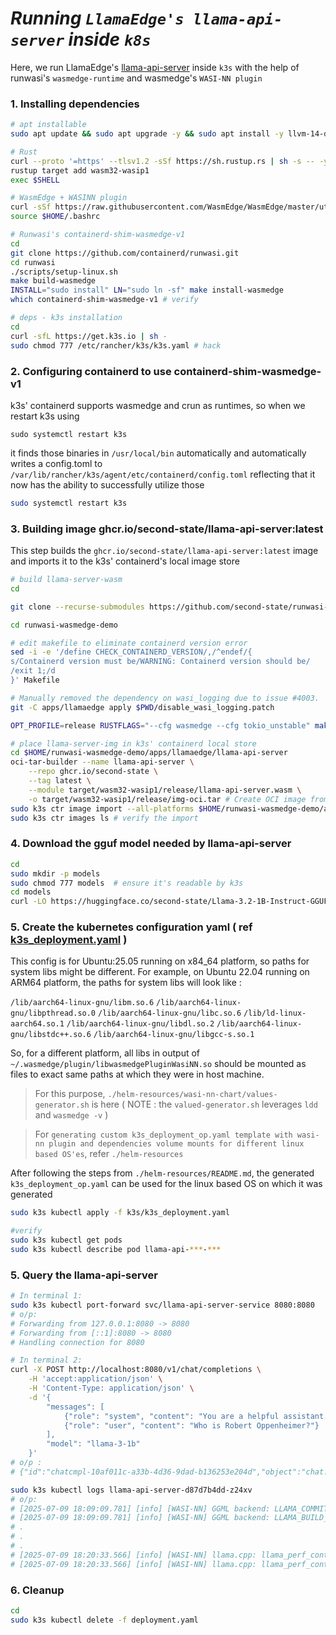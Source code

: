 # *Running `LlamaEdge's llama-api-server` inside `k8s`*

Here, we run LlamaEdge's [llama-api-server](https://github.com/LlamaEdge/LlamaEdge/tree/main/llama-api-server) inside `k3s` with the help of runwasi's `wasmedge-runtime` and wasmedge's `WASI-NN plugin`

### 1. Installing dependencies 
```sh
# apt installable
sudo apt update && sudo apt upgrade -y && sudo apt install -y llvm-14-dev liblld-14-dev software-properties-common gcc g++ asciinema containerd cmake zlib1g-dev build-essential python3 python3-dev python3-pip git clang

# Rust
curl --proto '=https' --tlsv1.2 -sSf https://sh.rustup.rs | sh -s -- -y && source $HOME/.cargo/env
rustup target add wasm32-wasip1
exec $SHELL

# WasmEdge + WASINN plugin
curl -sSf https://raw.githubusercontent.com/WasmEdge/WasmEdge/master/utils/install.sh | bash -s -- --plugins wasi_nn-ggml -v 0.14.1 # binaries and plugin in $HOME/.wasmedge
source $HOME/.bashrc

# Runwasi's containerd-shim-wasmedge-v1
cd
git clone https://github.com/containerd/runwasi.git
cd runwasi
./scripts/setup-linux.sh
make build-wasmedge
INSTALL="sudo install" LN="sudo ln -sf" make install-wasmedge
which containerd-shim-wasmedge-v1 # verify

# deps - k3s installation
cd
curl -sfL https://get.k3s.io | sh - 
sudo chmod 777 /etc/rancher/k3s/k3s.yaml # hack
```

### 2. Configuring containerd to use containerd-shim-wasmedge-v1
k3s' containerd supports wasmedge and crun as runtimes, so when we restart k3s using 

`sudo systemctl restart k3s`

it finds those binaries in `/usr/local/bin` automatically and automatically writes a config.toml to `/var/lib/rancher/k3s/agent/etc/containerd/config.toml` reflecting that it now has the ability to successfully utilize those
```sh
sudo systemctl restart k3s
```


### 3. Building image ghcr.io/second-state/llama-api-server:latest
This step builds the `ghcr.io/second-state/llama-api-server:latest` image and imports it to the k3s' containerd's local image store

```sh
# build llama-server-wasm
cd

git clone --recurse-submodules https://github.com/second-state/runwasi-wasmedge-demo.git

cd runwasi-wasmedge-demo

# edit makefile to eliminate containerd version error
sed -i -e '/define CHECK_CONTAINERD_VERSION/,/^endef/{
s/Containerd version must be/WARNING: Containerd version should be/
/exit 1;/d
}' Makefile

# Manually removed the dependency on wasi_logging due to issue #4003.
git -C apps/llamaedge apply $PWD/disable_wasi_logging.patch

OPT_PROFILE=release RUSTFLAGS="--cfg wasmedge --cfg tokio_unstable" make apps/llamaedge/llama-api-server

# place llama-server-img in k3s' containerd local store
cd $HOME/runwasi-wasmedge-demo/apps/llamaedge/llama-api-server
oci-tar-builder --name llama-api-server \
    --repo ghcr.io/second-state \
    --tag latest \
    --module target/wasm32-wasip1/release/llama-api-server.wasm \
    -o target/wasm32-wasip1/release/img-oci.tar # Create OCI image from the WASM binary
sudo k3s ctr image import --all-platforms $HOME/runwasi-wasmedge-demo/apps/llamaedge/llama-api-server/target/wasm32-wasip1/release/img-oci.tar 
sudo k3s ctr images ls # verify the import
```

### 4. Download the gguf model needed by llama-api-server
```sh 
cd
sudo mkdir -p models
sudo chmod 777 models  # ensure it's readable by k3s
cd models
curl -LO https://huggingface.co/second-state/Llama-3.2-1B-Instruct-GGUF/resolve/main/Llama-3.2-1B-Instruct-Q5_K_M.gguf
```

### 5. Create the kubernetes configuration yaml ( ref [k3s_deployment.yaml](https://github.com/second-state/runwasi-wasmedge-demo/k3s/k3s_deployment.yaml) )
This config is for Ubuntu:25.05 running on x84_64 platform, so paths for system libs might be different.
For example, on Ubuntu 22.04 running on ARM64 platform, the paths for system libs will look like :

`/lib/aarch64-linux-gnu/libm.so.6`
`/lib/aarch64-linux-gnu/libpthread.so.0`
`/lib/aarch64-linux-gnu/libc.so.6`
`/lib/ld-linux-aarch64.so.1`
`/lib/aarch64-linux-gnu/libdl.so.2`
`/lib/aarch64-linux-gnu/libstdc++.so.6`
`/lib/aarch64-linux-gnu/libgcc-s.so.1`

So, for a different platform, all libs in output of 
`~/.wasmedge/plugin/libwasmedgePluginWasiNN.so`
should be mounted as files to exact same paths at which they were in host machine.

> For this purpose, `./helm-resources/wasi-nn-chart/values-generator.sh` is here
( NOTE : the `valued-generator.sh` leverages `ldd` and `wasmedge -v` )

> For `generating custom k3s_deployment_op.yaml template with wasi-nn plugin and dependencies volume mounts for different linux based OS'es`, refer `./helm-resources`

After following the steps from `./helm-resources/README.md`, the generated `k3s_deployment_op.yaml` can be used for the linux based OS on which it was generated

```sh
sudo k3s kubectl apply -f k3s/k3s_deployment.yaml

#verify
sudo k3s kubectl get pods
sudo k3s kubectl describe pod llama-api-***-***
```

### 5. Query the llama-api-server
```sh
# In terminal 1:
sudo k3s kubectl port-forward svc/llama-api-server-service 8080:8080
# o/p:
# Forwarding from 127.0.0.1:8080 -> 8080
# Forwarding from [::1]:8080 -> 8080
# Handling connection for 8080

# In terminal 2:
curl -X POST http://localhost:8080/v1/chat/completions \
    -H 'accept:application/json' \
    -H 'Content-Type: application/json' \
    -d '{
        "messages": [
            {"role": "system", "content": "You are a helpful assistant."},
            {"role": "user", "content": "Who is Robert Oppenheimer?"}
        ],
        "model": "llama-3-1b"
    }'
# o/p :
# {"id":"chatcmpl-10af011c-a33b-4d36-9dad-b136253e204d","object":"chat.completion","created":1752085233,"model":"llama-3-1b","choices":[{"index":0,"message":{"content":"Robert Oppenheimer (1904-1967) was an American theoretical physicist who played a key role in the development of the atomic bomb during World War II. He is widely regarded as one of the most influential scientists of the 20th century.\n\nOppenheimer was born on April 22, 1904, in New York City to Jewish parents from Russia. His early life was marked by his family's emigration to the United States after anti-Semitic violence against Jews in Germany. He received his Ph.D. in physics from Princeton University in 1927 and worked at various research institutions, including the University of California, Berkeley.\n\nIn 1933, Oppenheimer joined Los Alamos Laboratory (now Los Alamos National Laboratory) as a young physicist working on a top-secret project to develop an atomic bomb under J. Robert Oppenheimer's direction. This project was code-named \"Manhattan Project.\" In 1942, the United States dropped the first atomic bombs on Hiroshima and Nagasaki, Japan, leading to his involvement in the development of the atomic bomb.\n\nAfter the war, Oppenheimer continued his work at Los Alamos and later became the director of the Manhattan Project's secret research division. He also played a key role in shaping the post-war nuclear policy, particularly through his presidency of the Advisory Committee on Nuclear Energy (ACNE), which helped to establish the United States' nuclear energy industry.\n\nDespite his crucial contributions to the development of atomic energy and national security, Oppenheimer was haunted by the moral implications of his work. He believed that his involvement in the Manhattan Project had made him complicit in the bombings, and he struggled with personal demons throughout his life. In 1954, he was subjected to a series of \"security clearance examinations\" due to allegations of subversive activities, which damaged his reputation and led to his eventual expulsion from government service.\n\nOppenheimer's views on science were also criticized for being too nuanced and scientifically skeptical. He believed that scientists should be guided by principles of ethics rather than simply pursuing power. After his retirement in 1955, he became an advocate for disarmament and arms control.\n\nThe 1986 book \"American Prometheus: The Triumph and Tragedy of J. Robert Oppenheimer\" was a critical biography written by Kai Bird and Martin J. Sherwin that helped to redeem Oppenheimer's reputation and provide a nuanced understanding of his complex legacy.\n\nDespite the controversy surrounding him, Robert Oppenheimer remains an important figure in science history and continues to be celebrated for his contributions to physics and his role in shaping our understanding of atomic energy.","role":"assistant"},"finish_reason":"stop","logprobs":null}],"usage":{"prompt_tokens":28,"completion_tokens":534,"total_tokens":562}}
```
```sh
sudo k3s kubectl logs llama-api-server-d87d7b4dd-z24xv
# o/p:
# [2025-07-09 18:09:09.781] [info] [WASI-NN] GGML backend: LLAMA_COMMIT 2e89f76b
# [2025-07-09 18:09:09.781] [info] [WASI-NN] GGML backend: LLAMA_BUILD_NUMBER 5640
# .
# .
# .
# [2025-07-09 18:20:33.566] [info] [WASI-NN] llama.cpp: llama_perf_context_print:        eval time =       0.00 ms /   533 runs   (    0.00 ms per token,      inf tokens per second)
# [2025-07-09 18:20:33.566] [info] [WASI-NN] llama.cpp: llama_perf_context_print:       total time =  683783.35 ms /   561 tokens
```

### 6. Cleanup
```sh
cd
sudo k3s kubectl delete -f deployment.yaml
```